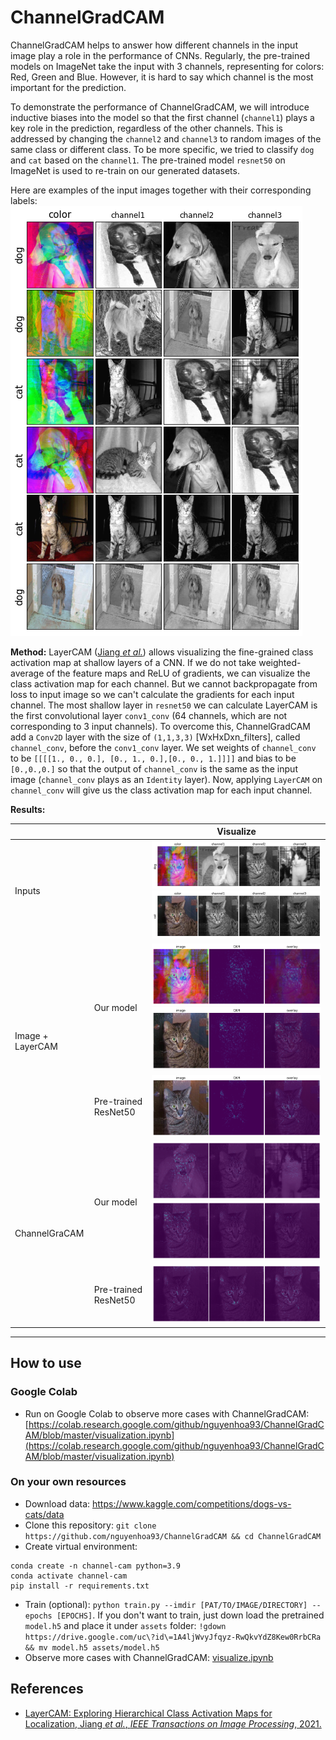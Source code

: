 # ChannelGradCAM
ChannelGradCAM helps to answer how different channels in the input image play a role in the performance of CNNs. Regularly, the pre-trained models on ImageNet take the input with 3 channels, representing for colors: Red, Green and Blue. However, it is hard to say which channel is the most important for the prediction.

To demonstrate the performance of ChannelGradCAM, we will introduce inductive biases into the model so that the first channel (`channel1`) plays a key role in the prediction, regardless of the other channels. This is addressed by changing the `channel2` and `channel3` to random images of the same class or different class. To be more specific, we tried to classify `dog` and `cat` based on the `channel1`. The pre-trained model `resnet50` on ImageNet is used to re-train on our generated datasets.

Here are examples of the input images together with their corresponding labels:
![](assets/inputs.png)

**Method:**
LayerCAM ([Jiang *et al.*](https://ieeexplore.ieee.org/document/9462463)) allows visualizing the fine-grained class activation map at shallow layers of a CNN. If we do not take weighted-average of the feature maps and ReLU of gradients, we can visualize the class activation map for each channel. But we cannot backpropagate from loss to input image so we can't calculate the gradients for each input channel. The most shallow layer in `resnet50` we can calculate LayerCAM is the first convolutional layer `conv1_conv` (64 channels, which are not corresponding to 3 input channels). To overcome this, ChannelGradCAM add a `Conv2D` layer with the size of `(1,1,3,3)` [WxHxDxn_filters], called `channel_conv`, before the `conv1_conv` layer. We set weights of `channel_conv` to be `[[[[1., 0., 0.], [0., 1., 0.],[0., 0., 1.]]]]` and bias to be `[0.,0.,0.]` so that the output of `channel_conv` is the same as the input image (`channel_conv` plays as an `Identity` layer). Now, applying `LayerCAM` on `channel_conv` will give us the class activation map for each input channel.

**Results:**
<table>
<thead>
  <tr>
    <th></th>
    <th></th>
    <th>Visualize</th>
  </tr>
</thead>
<tbody>
<tr>
    <td colspan="2">Inputs</td>
    <td><img src="./assets/input1.png"><img src="./assets/input2.png"></td>
  </tr>
  <tr>
    <td rowspan="2">Image + LayerCAM</td>
    <td>Our model</td>
    <td><img src="./assets/image-cam-my-model.png"><img src="./assets/image-cam1-my-model.png"></td>
  </tr>
  <tr>
    <td>Pre-trained ResNet50</td>
    <td><img src="./assets/image-cam-resnet50.png"></td>
  </tr>
  <tr>
    <td rowspan="2">ChannelGraCAM</td>
    <td>Our model</td>
    <td><img src="./assets/input-channel-cams-my-model.png"><img src="./assets/input-channel-cams1-my-model.png"></td>
  </tr>
  <tr>
    <td>Pre-trained ResNet50</td>
    <td><img src="./assets/input-channel-cams-resnet50.png"></td>
  </tr>
</tbody>
</table>

---

## How to use
### Google Colab
* Run on Google Colab to observe more cases with ChannelGradCAM: [https://colab.research.google.com/github/nguyenhoa93/ChannelGradCAM/blob/master/visualization.ipynb](https://colab.research.google.com/github/nguyenhoa93/ChannelGradCAM/blob/master/visualization.ipynb)

### On your own resources
* Download data: https://www.kaggle.com/competitions/dogs-vs-cats/data
* Clone this repository: `git clone https://github.com/nguyenhoa93/ChannelGradCAM && cd ChannelGradCAM`
* Create virtual environment:
```
conda create -n channel-cam python=3.9
conda activate channel-cam
pip install -r requirements.txt
```

* Train (optional): `python train.py --imdir [PAT/TO/IMAGE/DIRECTORY] --epochs [EPOCHS]`. If you don't want to train, just down load the pretrained `model.h5` and place it under `assets` folder: `!gdown https://drive.google.com/uc\?id\=1A4ljWvyJfqyz-RwQkvYdZ8Kew0RrbCRa && mv model.h5 assets/model.h5`
* Observe more cases with ChannelGradCAM: [visualize.ipynb](./visualize.ipynb)

## References
* [LayerCAM: Exploring Hierarchical Class Activation Maps for Localization, Jiang *et al.*, *IEEE Transactions on Image Processing*, 2021.](https://ieeexplore.ieee.org/document/9462463)

